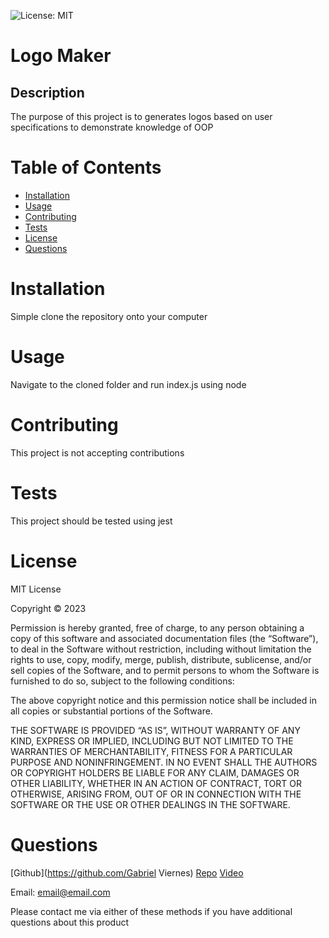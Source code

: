 
![License: MIT](https://img.shields.io/badge/License-MIT-yellow.svg)

# Logo Maker

## Description

The purpose of this project is to generates logos based on user specifications to demonstrate knowledge of OOP

# Table of Contents

- [Installation](#Installation)
- [Usage](#Usage)
- [Contributing](#Contributing)
- [Tests](#Tests)
- [License](#License)
- [Questions](#Questions)

# Installation

Simple clone the repository onto your computer

# Usage

Navigate to the cloned folder and run index.js using node

# Contributing

This project is not accepting contributions

# Tests

This project should be tested using jest

# License

MIT License

Copyright © 2023

Permission is hereby granted, free of charge, to any person obtaining a copy of this software and associated documentation files (the “Software”), to deal in the Software without restriction, including without limitation the rights to use, copy, modify, merge, publish, distribute, sublicense, and/or sell copies of the Software, and to permit persons to whom the Software is furnished to do so, subject to the following conditions:

The above copyright notice and this permission notice shall be included in all copies or substantial portions of the Software.

THE SOFTWARE IS PROVIDED “AS IS”, WITHOUT WARRANTY OF ANY KIND, EXPRESS OR IMPLIED, INCLUDING BUT NOT LIMITED TO THE WARRANTIES OF MERCHANTABILITY, FITNESS FOR A PARTICULAR PURPOSE AND NONINFRINGEMENT. IN NO EVENT SHALL THE AUTHORS OR COPYRIGHT HOLDERS BE LIABLE FOR ANY CLAIM, DAMAGES OR OTHER LIABILITY, WHETHER IN AN ACTION OF CONTRACT, TORT OR OTHERWISE, ARISING FROM, OUT OF OR IN CONNECTION WITH THE SOFTWARE OR THE USE OR OTHER DEALINGS IN THE SOFTWARE.


# Questions

[Github](https://github.com/Gabriel Viernes)
[Repo](https://github.com/Gabriel-Viernes/logo-maker)
[Video](https://watch.screencastify.com/v/UmgxFrOSq6rBZ8jA76rE)

Email: email@email.com

Please contact me via either of these methods if you have additional questions about this product
            
